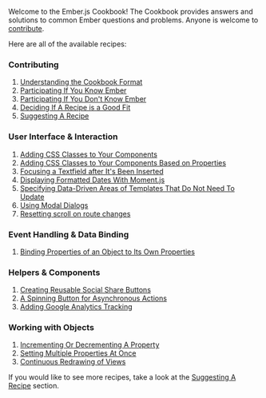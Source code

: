 Welcome to the Ember.js Cookbook! The Cookbook provides answers and solutions
to common Ember questions and problems. Anyone is welcome to [contribute](./contributing/).

Here are all of the available recipes:

### Contributing

1. [Understanding the Cookbook Format](./contributing/understanding_the_cookbook_format)
1. [Participating If You Know Ember](./contributing/participating_if_you_know_ember)
1. [Participating If You Don't Know Ember](./contributing/participating_if_you_dont_know_ember)
1. [Deciding If A Recipe is a Good Fit](./contributing/deciding_if_a_recipe_is_a_good_fit)
1. [Suggesting A Recipe](./contributing/suggesting_a_recipe)

### User Interface &amp; Interaction

1. [Adding CSS Classes to Your Components](./user_interface_and_interaction/adding_css_classes_to_your_components)
1. [Adding CSS Classes to Your Components Based on Properties](./user_interface_and_interaction/adding_css_classes_to_your_components_based_on_properties)
1. [Focusing a Textfield after It's Been Inserted](./user_interface_and_interaction/focusing_a_textfield_after_its_been_inserted)
1. [Displaying Formatted Dates With Moment.js](./user_interface_and_interaction/displaying_formatted_dates_with_moment_js)
1. [Specifying Data-Driven Areas of Templates That Do Not Need To Update](./user_interface_and_interaction/specifying_data_driven_areas_of_templates_that_do_not_need_to_update)
1. [Using Modal Dialogs](./user_interface_and_interaction/using_modal_dialogs)
1. [Resetting scroll on route changes](./user_interface_and_interaction/resetting_scroll_on_route_changes)

### Event Handling &amp; Data Binding

1. [Binding Properties of an Object to Its Own Properties](./event_handling_and_data_binding/binding_properties_of_an_object_to_its_own_properties)

### Helpers &amp; Components

1. [Creating Reusable Social Share Buttons](./helpers_and_components/creating_reusable_social_share_buttons)
2. [A Spinning Button for Asynchronous Actions](./helpers_and_components/spin_button_for_asynchronous_actions)
3. [Adding Google Analytics Tracking](./helpers_and_components/adding_google_analytics_tracking)

### Working with Objects

1. [Incrementing Or Decrementing A Property](./working_with_objects/incrementing_or_decrementing_a_property)
1. [Setting Multiple Properties At Once](./working_with_objects/setting_multiple_properties_at_once)
1. [Continuous Redrawing of Views](./working_with_objects/continuous_redrawing_of_views)


If you would like to see more recipes, take a look at the [Suggesting A Recipe](./contributing/suggesting_a_recipe) section.
